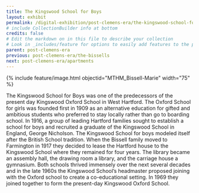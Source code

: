 ```yaml
---
title: The Kingswood School for Boys
layout: exhibit
permalink: /digital-exhibition/post-clemens-era/the-kingswood-school-for-boys.html
# include CollectionBuilder info at bottom
credits: false
# Edit the markdown on in this file to describe your collection
# Look in _includes/feature for options to easily add features to the page
parent: post-clemens-era
previous: post-clemens-era/the-bissells
next: post-clemens-era/apartments
---
```


{% include feature/image.html objectid="MTHM_Bissell-Marie" width="75" %}

The Kingswood School for Boys was one of the predecessors of the present day Kingswood Oxford School in West Hartford. The Oxford School for girls was founded first in 1909 as an alternative education for gifted and ambitious students who preferred to stay locally rather than go to boarding school. In 1916, a group of leading Hartford families sought to establish a school for boys and recruited a graduate of the Kingswood School in England, George Nicholson. The Kingswood School for boys modeled itself after the British School tradition. When the Bissell family moved to Farmington in 1917 they decided to lease the Hartford house to the Kingswood School where they remained for four years. The library became an assembly hall, the drawing room a library, and the carriage house a gymnasium. Both schools thrived immensely over the next several decades and in the late 1960s the Kingswood School’s headmaster proposed joining with the Oxford school to create a co-educational setting. In 1969 they joined together to form the present-day Kingswood Oxford School.
